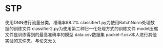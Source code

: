 # STP
使用DNN进行流量分类，准确率98.2%
classifier1.py为使用BatchNorm处理数据的训练文件
classifier2.py为使用第二种归一化处理方式的训练文件
model压缩文件是训练得到的最高准确率的模型
data.csv数据集
packet-f.csv本人进行其他实验的文件夹，与论文无关

